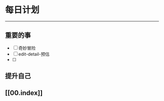 
# 每日计划
---
## 重要的事

- [ ]  奇妙冒险
- [ ]  edit-detail-预估
- [ ]  



## 提升自己

  



## [[00.index]]










